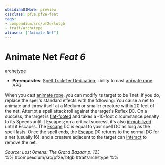 ```yaml
---
obsidianUIMode: preview
cssclass: pf2e,pf2e-feat
tags:
- compendium/src/pf2e/lotgb
- trait/archetype
aliases: ["Animate Net"]
---
```

# Animate Net  *Feat 6*  
[archetype](rules/traits/archetype.md)  

- **Prerequisites**: [Spell Trickster Dedication](compendium/feats/spell-trickster-dedication-lotgb.md), ability to cast [animate rope](compendium/spells/animate-rope-apg.md) APG

When you cast [animate rope](compendium/spells/animate-rope-apg.md), you can modify its target to be 1 net. If you do, replace the spell's standard effects with the following: You cause a net to animate and throw itself at a Medium or smaller creature within 20 feet of the net. Attempt a spell attack roll against the target's Reflex DC. On a success, the target is [flat-footed](rules/conditions.md#Flat-footed) and takes a –10-foot circumstance penalty to its Speeds until it Escapes; on a critical success, it's also [immobilized](rules/conditions.md#Immobilized) until it Escapes. The [Escape](rules/actions/escape.md) DC is equal to your spell DC as long as the spell lasts. Once the spell ends, the [Escape](rules/actions/escape.md) DC returns to the normal DC for a net (usually 16), and a creature adjacent to the target can [Interact](rules/actions/interact.md) to remove the net.

*Source: Lost Omens: The Grand Bazaar p. 123*  
%% #compendium/src/pf2e/lotgb #trait/archetype %%